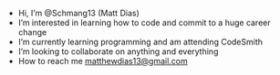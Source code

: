 - Hi, I’m @Schmang13 (Matt Dias)
- I’m interested in learning how to code and commit to a huge career change
- I’m currently learning programming and am attending CodeSmith
- I’m looking to collaborate on anything and everything
- How to reach me matthewdias13@gmail.com

<!---
Schmang13/Schmang13 is a ✨ special ✨ repository because its `README.md` (this file) appears on your GitHub profile.
You can click the Preview link to take a look at your changes.
--->
